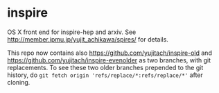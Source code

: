 inspire
=======

OS X front end for inspire-hep and arxiv. See http://member.ipmu.jp/yujit_achikawa/spires/ for details.

This repo now contains also https://github.com/yujitach/inspire-old and https://github.com/yujitach/inspire-evenolder as two branches, with git replacements. To see these two older branches prepended to the git history, do `git fetch origin 'refs/replace/*:refs/replace/*'` after cloning.
